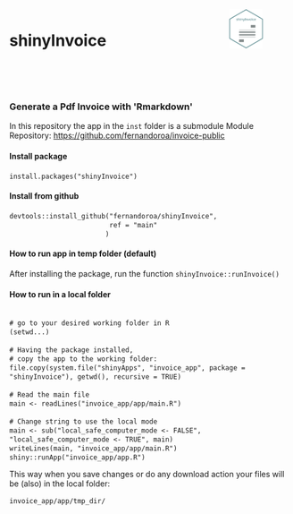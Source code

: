 <img src=man/figures/logo.png align="right" width="12%" hspace="50">

# shinyInvoice <br><br><br>

### Generate a Pdf Invoice with 'Rmarkdown'<br>

In this repository the app in the `inst` folder is a submodule
Module Repository: https://github.com/fernandoroa/invoice-public

#### Install package

```
install.packages("shinyInvoice")
```

#### Install from github

```
devtools::install_github("fernandoroa/shinyInvoice",
                         ref = "main"
                        )
```

#### How to run app in temp folder (default)

After installing the package, run the function `shinyInvoice::runInvoice()`

#### How to run in a local folder

```

# go to your desired working folder in R
(setwd...)

# Having the package installed,
# copy the app to the working folder:
file.copy(system.file("shinyApps", "invoice_app", package = "shinyInvoice"), getwd(), recursive = TRUE)

# Read the main file
main <- readLines("invoice_app/app/main.R")

# Change string to use the local mode
main <- sub("local_safe_computer_mode <- FALSE", "local_safe_computer_mode <- TRUE", main)
writeLines(main, "invoice_app/app/main.R")
shiny::runApp("invoice_app/app.R")
```

This way when you save changes or do any download action your files will be (also) in the local folder:

```
invoice_app/app/tmp_dir/
```
